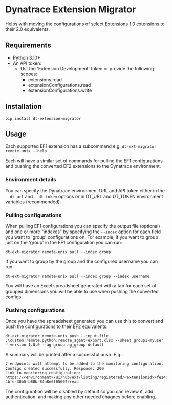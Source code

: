 # Dynatrace Extension Migrator

Helps with moving the configurations of select Extensions 1.0 extensions to their 2.0 equivalents.

## Requirements

- Python 3.10+
- An API token:
  - Ust the 'Extension Development' token or provide the following scopes:
    - extensions.read
    - extensionConfigurations.read
    - extensionConfigurations.write

## Installation

`pip install dt-extension-migrator`

## Usage
Each supported EF1 extension has a subcommand e.g. `dt-ext-migrator remote-unix --help`

Each will have a similar set of commands for pulling the EF1 configurations and pushing the converted EF2 extensions to the Dynatrace environment.

### Environment details
You can specify the Dynatrace environment URL and API token either in the `--dt-url` and `--dt-token` options or in DT_URL and DT_TOKEN environment variables (recommended).

### Pulling configurations
When pulling EF1 configurations you can specify the output file (optional) and one or more "indexes" by specifying the `--index` option for each field you want to 'group' configurations on. For example, if you want to group just on the 'group' in the EF1 configuration you can run:

`dt-ext-migrator remote-unix pull --index group`

If you want to group by the group and the configured username you can run:

`dt-ext-migrator remote-unix pull --index group --index username`

You will have an Excel spreadsheet generated with a tab for each set of grouped dimensions you will be able to use when pushing the converted configs.

### Pushing configurations
Once you have the spreadsheet generated you can use this to convert and push the configurations to their EF2 equivalents.

`dt-ext-migrator remote-unix push --input-file .\custom.remote.python.remote_agent-export.xlsx --sheet group1-myuser --version 1.0.0 --ag-group ag_group-default`

A summary will be printed after a successful push. E.g.:
```
2 endpoints will attempt to be added to the monitoring configuration.
Configs created successfully. Response: 200
Link to monitoring configuration: https://<environment>/ui/hub/ext/listing/registered/<extensionId>/fe14090c-4bfe-30b5-b88b-84a8e6f65607/read
```

The configuration will be disabled by default so you can review it, add authentication, and making any other needed chagnes before enabling.